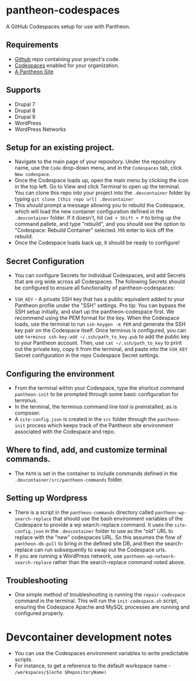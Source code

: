 # pantheon-codespaces
A GitHub Codespaces setup for use with Pantheon.

## Requirements
* [Github](https://github.com/) repo containing your project's code.
* [Codespaces](https://docs.github.com/en/codespaces/managing-codespaces-for-your-organization/enabling-codespaces-for-your-organization) enabled for your organization.
* [A Pantheon Site](https://dashboard.pantheon.io)

## Supports
* Drupal 7
* Drupal 8
* Drupal 9
* WordPress
* WordPress Networks

## Setup for an existing project.
- Navigate to the main page of your repository. Under the repository name, use the `Code` drop-down menu, and in the `Codespaces` tab, click `New codespace`.
- Once the Codespace loads up, open the main menu by clicking the icon in the top left. Go to View and click Terminal to open up the terminal. You can clone this repo into your project into the `.devcontainer` folder by typing `git clone [this repo url] .devcontainer`
- This *should* prompt a message allowing you to rebuild the Codespace, which will load the new container configuration defined in the `.devcontainer` folder. If it doesn't, hit `Cmd + Shift + P` to bring up the command pallete, and type "rebuild", and you should see the option to "Codespace: Rebuild Container" selected. Hit enter to kick off the rebuild.
- Once the Codespace loads back up, it should be ready to configure!

## Secret Configuration
- You can configure Secrets for individual Codespaces, and add Secrets that are org wide across all Codespaces. The following Secrets should be configured to ensure all functionality of pantheon-codespaces:

* `SSH_KEY` - A private SSH key that has a public equivalent added to your Pantheon profile under the "SSH" settings. Pro tip: You can bypass the SSH setup initially, and start up the pantheon-codespace first. We recommend using the PEM format for the key. When the Codespace loads, use the terminal to run `ssh-keygen -m PEM` and generate the SSH key pair on the Codespace itself. Once terminus is configured, you can use `terminus ssh-key:add ~/.ssh/path_to_key.pub` to add the public key to your Pantheon account. Then, use `cat ~/.ssh/path_to_key` to print out the private key, copy it from the terminal, and paste into the `SSH_KEY` Secret configuration in the repo Codespace Secret settings.

## Configuring the environment
- From the terminal within your Codespace, type the shortcut command `pantheon-init` to be prompted through some basic configuration for terminus.
- In the terminal, the terminus command line tool is preinstalled, as is composer.
- A `site-config.json` is created in the `src` folder through the `pantheon-init` process which keeps track of the Pantheon site environment associated with the Codespace and repo.

## Where to find, add, and customize terminal commands.
- The `PATH` is set in the container to include commands defined in the `.devcontainer/src/pantheon-commands` folder.

## Setting up Wordpress
- There is a script in the `pantheon-commands` directory called `pantheon-wp-search-replace` that should use the bash environment variables of the Codespace to provide a wp search-replace command. It uses the `site-config.json` in the `.devcontainer` folder to use as the "old" URL to replace with the "new" codespaces URL. So this assumes the flow of `pantheon-db-pull` to bring in the defined site DB, and then the search-replace can run subsequently to swap out the Codespace urls.
- If you are running a WordPress network, use `pantheon-wp-network-search-replace` rather than the search-replace command noted above.

## Troubleshooting
- One simple method of troubleshooting is running the `repair-codespace` command in the terminal. This will run the `init-codespace.sh` script, ensuring the Codespace Apache and MySQL processes are running and configured properly.

# Devcontainer development notes
- You can use the Codespaces environment variables to write predictable scripts.
- For instance, to get a reference to the default workspace name - `/workspaces/$(echo $RepositoryName)`
